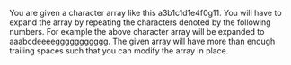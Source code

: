 You are given a character array like this a3b1c1d1e4f0g11. You will have to expand the array by repeating the characters denoted by the following numbers. For example the above character array will be expanded to aaabcdeeeeggggggggggg. The given array will have more than enough trailing spaces such that you can modify the array in place.

